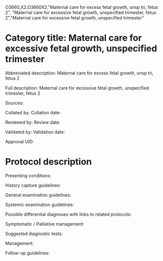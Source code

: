 O3660,X2,O3660X2,"Maternal care for excess fetal growth, unsp tri, fetus 2", "Maternal care for excessive fetal growth, unspecified trimester, fetus 2","Maternal care for excessive fetal growth, unspecified trimester"
# Category title: Maternal care for excessive fetal growth, unspecified trimester

Abbreviated description: Maternal care for excess fetal growth, unsp tri, fetus 2

Full description: Maternal care for excessive fetal growth, unspecified trimester, fetus 2

Sources:

Collated by:
Collation date:

Reviewed by:
Review date:

Validated by:
Validation date:

Approval UID:

# Protocol description

Presenting conditions:

History capture guidelines:

General examination guidelines:

Systemic examination guidelines:

Possible differential diagnoses with links to related protocols:

Symptomatic / Palliative management:

Suggested diagnostic tests:

Management:

Follow-up guidelines:
